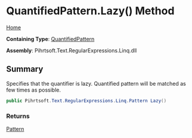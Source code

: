 # QuantifiedPattern\.Lazy\(\) Method

[Home](../../../../../../README.md)

**Containing Type**: [QuantifiedPattern](../README.md)

**Assembly**: Pihrtsoft\.Text\.RegularExpressions\.Linq\.dll

## Summary

Specifies that the quantifier is lazy\. Quantified pattern will be matched as few times as possible\.

```csharp
public Pihrtsoft.Text.RegularExpressions.Linq.Pattern Lazy()
```

### Returns

[Pattern](../../Pattern/README.md)

